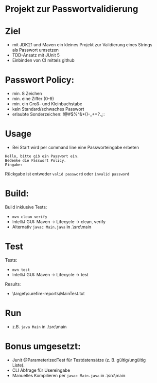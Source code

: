 # Projekt zur Passwortvalidierung

# Ziel
 - mit JDK21 und Maven ein kleines Projekt zur Validierung eines Strings als Passwort umsetzen
 - TDD-Ansatz mit JUnit 5
 - Einbinden von CI mittels github

# Passwort Policy:
- min. 8 Zeichen
- min. eine Ziffer (0-9)
- min. ein Groß- und Kleinbuchstabe
- kein Standard/schwaches Passwort
- erlaubte Sonderzeichen: !@#$%^&*()-_+=?.,;:

# Usage
- Bei Start wird per command line eine Passworteingabe erbeten
```
Hello, bitte gib ein Passwort ein.
Bedenke die Passwort Policy.
Eingabe: 
```

Rückgabe ist entweder ``valid password`` oder `invalid password`


# Build:
Build inklusive Tests:
- `mvn clean verify`
- IntelliJ GUI: Maven -> Lifecycle -> clean, verify
- Alternativ `javac Main.java` in .\src\main

# Test
Tests:
- `mvn test`
- IntelliJ GUI: Maven -> Lifecycle -> test

Results:
- \target\surefire-reports\MainTest.txt

# Run
- z.B. `java Main` in .\src\main

# Bonus umgesetzt:
- Junit @ParameterizedTest für Testdatensätze (z. B. gültig/ungültig Liste).
- CLI Abfrage für Usereingabe
- Manuelles Kompilieren per `javac Main.java` in .\src\main
